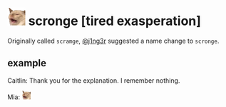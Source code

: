 # <img src="scronge.png" width=40/> scronge [tired exasperation]

Originally called `scramge`, [@j1ng3r](https://github.com/j1ng3r) suggested a
name change to `scronge`.

## example

Caitlin: Thank you for the explanation. I remember nothing.

Mia: <img src="scronge.png" width=20/>
